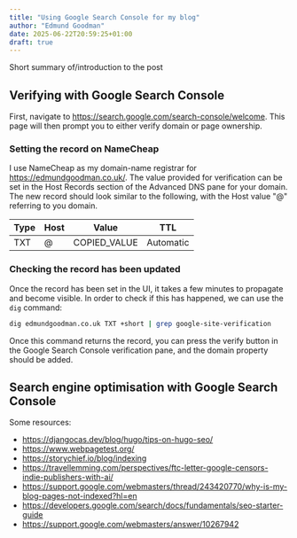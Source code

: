 ```yaml
---
title: "Using Google Search Console for my blog"
author: "Edmund Goodman"
date: 2025-06-22T20:59:25+01:00
draft: true
---
```


Short summary of/introduction to the post

<!--more-->

## Verifying with Google Search Console

First, navigate to <https://search.google.com/search-console/welcome>. This page
will then prompt you to either verify domain or page ownership. 

### Setting the record on NameCheap

I use NameCheap as my domain-name registrar for <https://edmundgoodman.co.uk/>.
The value provided for verification can be set in the Host Records section of
the Advanced DNS pane for your domain. The new record should look similar to the
following, with the Host value "@" referring to you domain.

| **Type** | **Host** | **Value**    | **TTL**   |
|----------|----------|--------------|-----------|
| TXT      | @        | COPIED_VALUE | Automatic |

### Checking the record has been updated

Once the record has been set in the UI, it takes a few minutes to propagate and
become visible. In order to check if this has happened, we can use the `dig`
command:

```bash
dig edmundgoodman.co.uk TXT +short | grep google-site-verification
```

Once this command returns the record, you can press the verify button in the
Google Search Console verification pane, and the domain property should be
added.

## Search engine optimisation with Google Search Console

Some resources:

- https://djangocas.dev/blog/hugo/tips-on-hugo-seo/
- https://www.webpagetest.org/
- https://storychief.io/blog/indexing
- https://travellemming.com/perspectives/ftc-letter-google-censors-indie-publishers-with-ai/
- https://support.google.com/webmasters/thread/243420770/why-is-my-blog-pages-not-indexed?hl=en
- https://developers.google.com/search/docs/fundamentals/seo-starter-guide
- https://support.google.com/webmasters/answer/10267942
